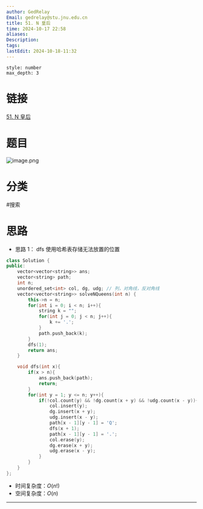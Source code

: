 ```yaml
---
author: GedRelay
Email: gedrelay@stu.jnu.edu.cn
title: 51. N 皇后
time: 2024-10-17 22:58
aliases: 
Description: 
tags: 
lastEdit: 2024-10-18-11:32
---
```


```toc
style: number
max_depth: 3
```

# 链接
[51. N 皇后](https://leetcode.cn/problems/n-queens/) 

# 题目
![image.png](https://ged-pic-bed.oss-cn-guangzhou.aliyuncs.com/img/202410172258234.png)


# 分类
#搜索 

# 思路
- 思路 1：
dfs
使用哈希表存储无法放置的位置


```cpp
class Solution {
public:
    vector<vector<string>> ans;
    vector<string> path;
    int n;
    unordered_set<int> col, dg, udg; // 列，对角线，反对角线
    vector<vector<string>> solveNQueens(int n) {
        this->n = n;
        for(int i = 0; i < n; i++){
            string k = "";
            for(int j = 0; j < n; j++){
                k += '.';
            }
            path.push_back(k);
        }
        dfs(1);
        return ans;
    }

    void dfs(int x){
        if(x > n){
            ans.push_back(path);
            return;
        }
        for(int y = 1; y <= n; y++){
            if(!col.count(y) && !dg.count(x + y) && !udg.count(x - y)){
                col.insert(y);
                dg.insert(x + y);
                udg.insert(x - y);
                path[x - 1][y - 1] = 'Q';
                dfs(x + 1);
                path[x - 1][y - 1] = '.';
                col.erase(y);
                dg.erase(x + y);
                udg.erase(x - y);
            }
        }
    }
};
```


- 时间复杂度：${O\left( n! \right)  }$ 
- 空间复杂度：${O\left( n \right)  }$ 


---

